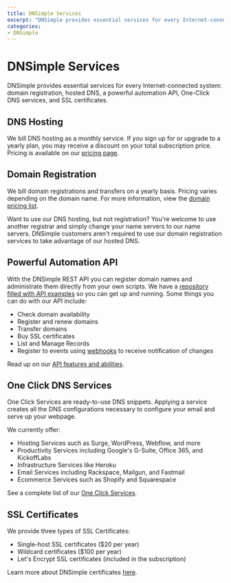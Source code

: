 ```yaml
---
title: DNSimple Services
excerpt: "DNSimple provides essential services for every Internet-connected system: hosted DNS, domain registration, a powerful automation API, One Click DNS Services, and SSL certificates."
categories:
- DNSimple
---
```


# DNSimple Services

DNSimple provides essential services for every Internet-connected system: domain registration, hosted DNS, a powerful automation API, One-Click DNS services, and SSL certificates.

## DNS Hosting

We bill DNS hosting as a monthly service. If you sign up for or upgrade to a yearly plan, you may receive a discount on your total subscription price. Pricing is available on our [pricing page](https://dnsimple.com/pricing).

## Domain Registration

We bill domain registrations and transfers on a yearly basis. Pricing varies depending on the domain name. For more information, view the [domain pricing list](https://dnsimple.com/tlds).

Want to use our DNS hosting, but not registration? You're welcome to use another registrar and simply change your name servers to our name servers. DNSimple customers aren't required to use our domain registration services to take advantage of our hosted DNS.

## Powerful Automation API

With the DNSimple REST API you can register domain names and administrate them directly from your own scripts. We have a [repository filled with API examples](https://github.com/dnsimple/dnsimple-api-examples) so you can get up and running. Some things you can do with our API include:

- Check domain availability
- Register and renew domains
- Transfer domains
- Buy SSL certificates
- List and Manage Records
- Register to events using [webhooks](https://dnsimple.com/webhooks) to receive notification of changes

Read up on our [API features and abilities](https://dnsimple.com/api).

## One Click DNS Services

One Click Services are ready-to-use DNS snippets. Applying a service creates all the DNS configurations necessary to configure your email and serve up your webpage.

We currently offer:

- Hosting Services such as Surge, WordPress, Webflow, and more
- Productivity Services including Google's G-Suite, Office 365, and KickoffLabs
- Infrastructure Services like Heroku
- Email Services including Rackspace, Mailgun, and Fastmail
- Ecommerce Services such as Shopify and Squarespace

See a complete list of our [One Click Services](https://dnsimple.com/services).

## SSL Certificates

We provide three types of SSL Certificates:

- Single-host SSL certificates ($20 per year)
- Wildcard certificates ($100 per year)
- Let's Encrypt SSL certificates (included in the subscription)

Learn more about DNSimple certificates [here](/articles/ssl-certificates).
